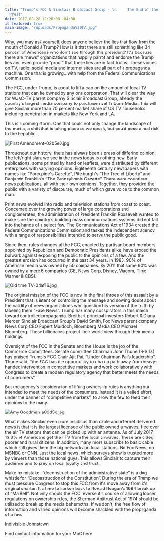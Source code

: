 ```yaml
---
title: "Trump's FCC & Sinclair Broadcast Group - \n     The End of the Independent
  Press"
date: 2017-08-28 12:20:00 -04:00
is featured: true
main-image: "/uploads/Propaganda%20TV.jpg"
---
```


Why, you may ask yourself, does anyone believe the lies that flow from the mouth of Donald J Trump?  How is it that there are still something like 34 percent  of Americans who don't see through this president?  It's because there are “news” organizations that happily parrot and endorse the Trump lies and even provide “proof” that these lies are in fact truths.  These voices on TV, radio, social media and internet sites are all part of a propaganda machine.  One that is growing...with help from the Federal Communications Commission.

  The FCC, under Trump, is about to lift a cap on the amount of local TV stations that can be owned by any one corporation.  That will clear the way for WJAC-TV parent company Sinclair Broadcast Group, already the country's largest media company to purchase rival Tribune Media.  This will give Sinclair more than 70 percent market share of US TV households including penetration in markets like New York and LA.

This is a coming storm.  One that could not only change the landscape of the media, a shift that is taking place as we speak, but could pose a real risk to the Republic.  

![First Amendment-02b5e0.jpg](/uploads/First%20Amendment-02b5e0.jpg)
    
Throughout our history, there has always been a press of differing opinion.  The left/right slant we see in the news today is nothing new.  Early publications, some printed by hand on leaflets, were distributed by different enterprises with varying opinions.  Eighteenth century newspapers with names like “Porcupine's Gazette”, Pittsburgh's “The Tree of Liberty” and Benjamin Franklin's “The Pennsylvania Gazette”.  There were countless news publications, all with their own opinions.  Together, they provided the public with a variety of discourse, much of which gave voice to the common man.

Print news evolved into radio and television stations from coast to coast.  Concerned over the growing power of large corporations and conglomerates, the administration of President Franklin Roosevelt wanted to make sure the country’s budding mass communications systems did not fall into the hands of a select few.   The Communications Act of 1934 created the Federal Communications Commission and tasked the independent agency with a range of responsibilities intended to serve the public good.


Since then, rules changes at the FCC, enacted by partisan board members appointed by Republican and Democratic Presidents alike, have eroded the bulwark against exposing the public to the opinions of a few.  And the greatest erosion has occurred in the past 34 years.  In 1983, 90% of American media was owned by 50 companies.  By 2011 that same 90% was owned by a mere 6 companies (GE, News Corp, Disney, Viacom, Time Warner & CBS).

![Old time TV-04af16.jpg](/uploads/Old%20time%20TV-04af16.jpg)

The original mission of the FCC is now in the final throes of this assault by a President that is intent on controlling the message and sowing doubt about the validity of news organizations who question his version of the truth by labeling them “Fake News”.  Trump has many conspirators in this march toward controlled propaganda.  Breitbart principal investors Robert & Diana Mercer, Sinclair Broadcast Group's David Smith, Fox News parent company News Corp CEO Rupert Murdoch, Bloomberg Media CEO Michael Bloomberg.  These billionaires project their world view through their media holdings.

Oversight of the FCC in the Senate and the House is the job of the Commerce Committees. Senate committee Chairman John Thune (R-S.D.) has praised Trump's FCC Chair Ajit Pai.  “Under Chairman Pai’s leadership”, Thune said, “the FCC has the opportunity to chart a path away from heavy-handed intervention in competitive markets and work collaboratively with Congress to create a modern regulatory agency that better meets the needs of consumers”

But the agency's consideration of lifting ownership rules is anything but intended to meet the needs of the consumers.  Instead it is a veiled effort, under the banner of “competitive markets”, to allow the few to feed their opinions to the many. 

![Amy Goodman-a09d5e.jpg](/uploads/Amy%20Goodman-a09d5e.jpg)

What makes Sinclair even more insidious than cable and internet delivered news is that it is the largest licensee of the public owned airwaves, free over the air TV stations that can be picked up with an antenna.  As of July 2017, 13.3% of Americans get their TV from the local airwaves. These are older, poorer and rural citizens.  In addition, many more subscribe to basic cable which still gives them the big networks on local stations.  No Fox News, no MSNBC or CNN.  Just the local news, which surveys show is trusted more by viewers than those national guys.  This allows Sinclair to capture their audience and to prey on local loyalty and trust.

Make no mistake...”deconstruction of the administrative state” is a dog whistle for “Deconstruction of the Constitution”.  During the era of Trump we must pressure Congress to stop this FCC from it's move away from it's original charter. It's time to harken back to Ronald Reagan's 1984 break up of “Ma Bell”.  Not only should the FCC reverse it's course of allowing looser regulations on ownership rules, the Sherman Antitrust Act of 1974 should be utilized to break up the media behemoths.  If we don't, the free flow of information and varied opinions will become shackled with the propaganda of a few.

Indivisible Johnstown 

Find contact information for your MoC here
[](http://www.whoismyrepresentative.com)
